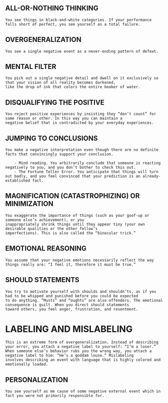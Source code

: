 ## ALL-OR-NOTHING THINKING
	You see things in black-and-white categories. If your performance falls short of perfect, you see yourself as a total failure.

## OVERGENERALIZATION
	You see a single negative event as a never-ending pattern of defeat.

## MENTAL FILTER
	You pick out a single negative detail and dwell on it exclusively so that your vision of all reality becomes darkened,
	like the drop of ink that colors the entire beaker of water.

## DISQUALIFYING THE POSITIVE
	You reject positive experiences by insisting they “don’t count” for some reason or other. In this way you can maintain a
	negative belief that is contradicted by your everyday experiences.

## JUMPING TO CONCLUSIONS
	You make a negative interpretation even though there are no definite facts that convincingly support your conclusion.

		- Mind reading. You arbitrarily conclude that someone is reacting negatively to you, and you don’t bother to check this out.
		- The Fortune Teller Error. You anticipate that things will turn out badly, and you feel convinced that your prediction is an already-established fact.

## MAGNIFICATION (CATASTROPHIZING) OR MINIMIZATION
	You exaggerate the importance of things (such as your goof-up or someone else’s achievement), or you
    inappropriately shrink things until they appear tiny (your own desirable qualities or the other fellow’s
	imperfections). This is also called the “binocular trick.”

## EMOTIONAL REASONING
	You assume that your negative emotions necessarily reflect the way things really are: “I feel it, therefore it must be true.”

## SHOULD STATEMENTS
	You try to motivate yourself with shoulds and shouldn’ts, as if you had to be whipped and punished before you could be expected
    to do anything. “Musts” and “oughts” are also offenders. The emotional consequence is guilt. When you direct should statements
	toward others, you feel anger, frustration, and resentment.

# LABELING AND MISLABELING
	This is an extreme form of overgeneralization. Instead of describing your error, you attach a negative label to yourself: “I’m a loser.”
    When someone else’s behavior rubs you the wrong way, you attach a negative label to him: “He’s a goddam louse.” Mislabeling
	involves describing an event with language that is highly colored and emotionally loaded.

## PERSONALIZATION
	You see yourself as me cause of some negative external event which in fact you were not primarily responsible for.

